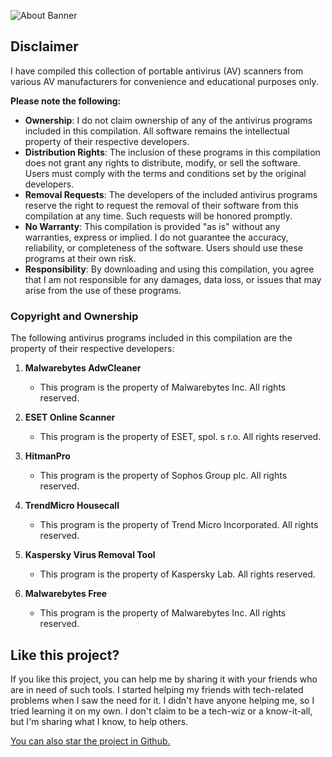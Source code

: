 ![About Banner](/banner_about.png)
## Disclaimer
I have compiled this collection of portable antivirus (AV) scanners from various AV manufacturers for convenience and educational purposes only.

**Please note the following:**
- **Ownership**: I do not claim ownership of any of the antivirus programs included in this compilation. All software remains the intellectual property of their respective developers.
- **Distribution Rights**: The inclusion of these programs in this compilation does not grant any rights to distribute, modify, or sell the software. Users must comply with the terms and conditions set by the original developers.
- **Removal Requests**: The developers of the included antivirus programs reserve the right to request the removal of their software from this compilation at any time. Such requests will be honored promptly.
- **No Warranty**: This compilation is provided "as is" without any warranties, express or implied. I do not guarantee the accuracy, reliability, or completeness of the software. Users should use these programs at their own risk.
- **Responsibility**: By downloading and using this compilation, you agree that I am not responsible for any damages, data loss, or issues that may arise from the use of these programs.
  
### Copyright and Ownership

The following antivirus programs included in this compilation are the property of their respective developers:

1. **Malwarebytes AdwCleaner**
   - This program is the property of Malwarebytes Inc. All rights reserved.

2. **ESET Online Scanner**
   - This program is the property of ESET, spol. s r.o. All rights reserved.

3. **HitmanPro**
   - This program is the property of Sophos Group plc. All rights reserved.

4. **TrendMicro Housecall**
   - This program is the property of Trend Micro Incorporated. All rights reserved.

5. **Kaspersky Virus Removal Tool**
   - This program is the property of Kaspersky Lab. All rights reserved.

6. **Malwarebytes Free**
   - This program is the property of Malwarebytes Inc. All rights reserved.

## Like this project?
If you like this project, you can help me by sharing it with your friends who are in need of such tools. I started helping my friends with tech-related problems when I saw the need for it. I didn't have anyone helping me, so I tried learning it on my own. I don't claim to be a tech-wiz or a know-it-all, but I'm sharing what I know, to help others.

[You can also star the project in Github.](https://github.com/jijirae/thesecondopinion/)
